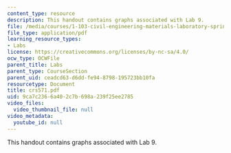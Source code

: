 ```yaml
---
content_type: resource
description: This handout contains graphs associated with Lab 9.
file: /media/courses/1-103-civil-engineering-materials-laboratory-spring-2004/9ca7c2366a402c7b698a239f25ee2785_crs571.pdf
file_type: application/pdf
learning_resource_types:
- Labs
license: https://creativecommons.org/licenses/by-nc-sa/4.0/
ocw_type: OCWFile
parent_title: Labs
parent_type: CourseSection
parent_uid: ceadcd63-d6dd-fe94-8798-195723bb10fa
resourcetype: Document
title: crs571.pdf
uid: 9ca7c236-6a40-2c7b-698a-239f25ee2785
video_files:
  video_thumbnail_file: null
video_metadata:
  youtube_id: null
---
```

This handout contains graphs associated with Lab 9.